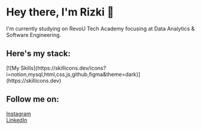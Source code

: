 <h1>Hey there, I'm Rizki 👋</h1>

<p>I'm currently studying on RevoU Tech Academy focusing at Data Analytics & Software Engineering.</p>


<h2>Here's my stack:</h2>
[![My Skills](https://skillicons.dev/icons?i=notion,mysql,html,css,js,github,figma&theme=dark)](https://skillicons.dev)



<H2>Follow me on:</H2>
<a href="https://instagram.com/rizkihidayatulfadlii?" alt="Instagram">Instagram</a> <br>
<a href="https://www.linkedin.com/in/rizkihidayatulfadli/" alt="LinkedIn">LinkedIn</a>
